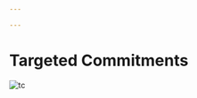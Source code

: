```yaml
---

---
```

# Targeted Commitments

![tc](https://attachments.cbd.int/action-agenda-components/target-related-comitments.png)



